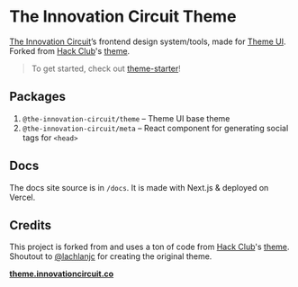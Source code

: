 # The Innovation Circuit Theme

[The Innovation Circuit](https://innovationcircuit.co)’s frontend design system/tools,
made for [Theme UI](https://theme-ui.com). Forked from [Hack Club](https://hackclub.com)'s [theme](https://theme.hackclub.com).

> To get started, check out [theme-starter](https://github.com/the-innovation-circuit/theme-starter)!

## Packages

1. `@the-innovation-circuit/theme` – Theme UI base theme
2. `@the-innovation-circuit/meta` – React component for generating social tags for `<head>`

## Docs

The docs site source is in `/docs`. It is made with Next.js & deployed on Vercel.

## Credits

This project is forked from and uses a ton of code from [Hack Club](https://hackclub.com)'s [theme](https://theme.hackclub.com). Shoutout to [@lachlanjc](https://github.com/lachlanjc) for creating the original theme.

[**theme.innovationcircuit.co**](https://theme.innovationcircuit.co)
